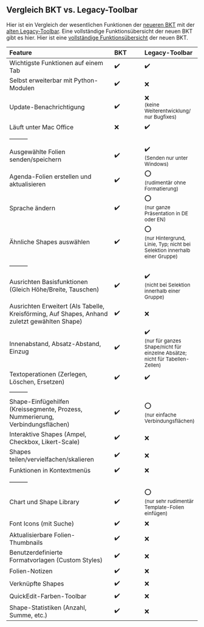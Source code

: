 ## Vergleich BKT vs. Legacy-Toolbar

Hier ist ein Vergleich der wesentlichen Funktionen der [neueren BKT](readme.md) mit der [alten Legacy-Toolbar](legacy.md). Eine vollständige Funktionsübersicht der neuen BKT gibt es hier. Hier ist eine [vollständige Funktionsübersicht](overview.md) der neuen BKT.


<style>
	th:nth-of-type(1),
	td:nth-of-type(1) {
		width: 60%;
	}
	th:nth-of-type(2),
	td:nth-of-type(2),
	th:nth-of-type(3),
	td:nth-of-type(3) {
		width: 20%;
	}
</style>


| Feature             | BKT              | Legacy-Toolbar       |
| :------------------ | :--------------- | :------------------- |
| Wichtigste Funktionen auf einem Tab | :heavy_check_mark: | :heavy_check_mark: |
| Selbst erweiterbar mit Python-Modulen | :heavy_check_mark: | :x: |
| Update-Benachrichtigung | :heavy_check_mark: | :x: <br><sub>(keine Weiterentwicklung/ nur Bugfixes)</sub> |
| Läuft unter Mac Office | :x: | :heavy_check_mark: |
| &mdash;&mdash;&mdash; | | |
| Ausgewählte Folien senden/speichern | :heavy_check_mark: | :heavy_check_mark: <br><sub>(Senden nur unter Windows)</sub> |
| Agenda-Folien erstellen und aktualisieren | :heavy_check_mark: | :o: <br><sub>(rudimentär ohne Formatierung)</sub> |
| Sprache ändern | :heavy_check_mark: | :o: <br><sub>(nur ganze Präsentation in DE oder EN)</sub> |
| Ähnliche Shapes auswählen | :heavy_check_mark: | :o: <br><sub>(nur Hintergrund, Linie, Typ; nicht bei Selektion innerhalb einer Gruppe)</sub> |
| &mdash;&mdash;&mdash; | | |
| Ausrichten Basisfunktionen (Gleich Höhe/Breite, Tauschen) | :heavy_check_mark: | :heavy_check_mark: <br><sub>(nicht bei Selektion innerhalb einer Gruppe)</sub> |
| Ausrichten Erweitert (Als Tabelle, Kreisförming, Auf Shapes, Anhand zuletzt gewählten Shape) | :heavy_check_mark: | :x: |
| Innenabstand, Absatz-Abstand, Einzug | :heavy_check_mark: | :heavy_check_mark: <br><sub>(nur für ganzes Shape/nicht für einzelne Absätze; nicht für Tabellen-Zellen)</sub> |
| Textoperationen (Zerlegen, Löschen, Ersetzen) | :heavy_check_mark: | :heavy_check_mark: |
| &mdash;&mdash;&mdash; | | |
| Shape-Einfügehilfen (Kreissegmente, Prozess, Nummerierung, Verbindungsflächen) | :heavy_check_mark: | :o: <br><sub>(nur einfache Verbindungsflächen)</sub> |
| Interaktive Shapes (Ampel, Checkbox, Likert-Scale) | :heavy_check_mark: | :x: |
| Shapes teilen/vervielfachen/skalieren | :heavy_check_mark: | :x: |
| Funktionen in Kontextmenüs | :heavy_check_mark: | :x: |
| &mdash;&mdash;&mdash; | | |
| Chart und Shape Library | :heavy_check_mark: | :o: <br><sub>(nur sehr rudimentär Template-Folien einfügen)</sub> |
| Font Icons (mit Suche) | :heavy_check_mark: | :x: |
| Aktualisierbare Folien-Thumbnails | :heavy_check_mark: | :x: |
| Benutzerdefinierte Formatvorlagen (Custom Styles) | :heavy_check_mark: | :x: |
| Folien-Notizen | :heavy_check_mark: | :x: |
| Verknüpfte Shapes | :heavy_check_mark: | :x: |
| QuickEdit-Farben-Toolbar | :heavy_check_mark: | :x: |
| Shape-Statistiken (Anzahl, Summe, etc.) | :heavy_check_mark: | :x: |
